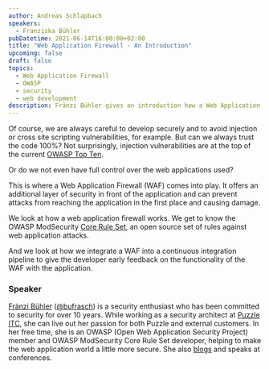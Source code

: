 ```yaml
---
author: Andreas Schlapbach
speakers:
  - Franziska Bühler
pubDatetime: 2021-06-14T16:00:00+02:00
title: "Web Application Firewall - An Introduction"
upcoming: false
draft: false
topics:
  - Web Application Firewall
  - OWASP
  - security
  - web development
description: Fränzi Bühler gives an introduction how a Web Application Firewall helps to protect against common security flaws of web applications.
---
```


Of course, we are always careful to develop securely and to avoid injection or cross site scripting vulnerabilities, for example. But can we always trust the code 100%?
Not surprisingly, injection vulnerabilities are at the top of the current <a href="https://owasp.org/www-project-top-ten/">OWASP Top Ten</a>.

Or do we not even have full control over the web applications used?

This is where a Web Application Firewall (WAF) comes into play. It offers an additional layer of security in front of the application and can prevent attacks from reaching the application in the first place and causing damage.

We look at how a web application firewall works. We get to know the OWASP ModSecurity <a href="https://coreruleset.org/">Core Rule Set</a>, an open source set of rules against web application attacks.

And we look at how we integrate a WAF into a continuous integration pipeline to give the developer early feedback on the functionality of the WAF with the application.

### Speaker

<a href="https://www.linkedin.com/in/franziska-buehler-bb037a163/">Fränzi Bühler</a> (<a href="https://twitter.com/bufrasch">@bufrasch</a>) is a security enthusiast who has been committed to security for over 10 years. While working as a security architect at <a href="https://www.puzzle.ch/">Puzzle ITC</a>, she can live out her passion for both Puzzle and external customers. In her free time, she is an OWASP (Open Web Application Security Project) member and OWASP ModSecurity Core Rule Set developer, helping to make the web application world a little more secure. She also <a href="https://franbuehler.github.io">blogs</a> and speaks at conferences.
